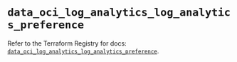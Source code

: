 # `data_oci_log_analytics_log_analytics_preference`

Refer to the Terraform Registry for docs: [`data_oci_log_analytics_log_analytics_preference`](https://registry.terraform.io/providers/oracle/oci/7.19.0/docs/data-sources/log_analytics_log_analytics_preference).
